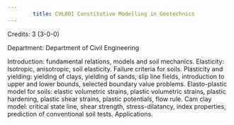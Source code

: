 ```yaml
---
        title: CVL801 Constitutive Modelling in Geotechnics
---
```

Credits: 3 (3-0-0)

Department: Department of Civil Engineering

Introduction: fundamental relations, models and soil mechanics. Elasticity: Isotropic, anisotropic, soil elasticity. Failure criteria for soils. Plasticity and yielding: yielding of clays, yielding of sands, slip line fields, introduction to upper and lower bounds, selected boundary value problems. Elasto-plastic model for soils: elastic volumetric strains, plastic volumetric strains, plastic hardening, plastic shear strains, plastic potentials, flow rule. Cam clay model: critical state line, shear strength, stress-dilatancy, index properties, prediction of conventional soil tests. Applications.